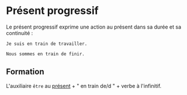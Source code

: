 # Présent progressif

Le présent progressif exprime une action au présent dans sa durée et sa continuité :

```text
Je suis en train de travailler.

Nous sommes en train de finir.
```

## Formation

L'auxiliaire `être` au [présent](présent%20de%20l'indicatif.md) + " en train de/d " + verbe à l'infinitif.
